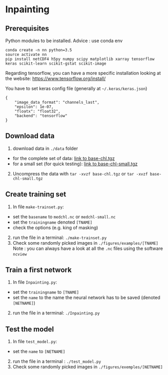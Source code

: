 # Inpainting

## Prerequisites
Python modules to be installed. Advice : use conda env
```
conda create -n nn python=3.5
source activate nn
pip install netCDF4 h5py numpy scipy matplotlib xarray tensorflow keras scikit-learn scikit-gstat scikit-image
```
Regarding tensorflow, you can have a more specific installation looking at the website:
<https://www.tensorflow.org/install/>

You have to set keras config file (generally at `~/.keras/keras.json`)
```
{
    "image_data_format": "channels_last", 
    "epsilon": 1e-07, 
    "floatx": "float32", 
    "backend": "tensorflow"
}
```


## Download data
1) download data in `./data` folder
- for the complete set of data: [link to base-chl.tgz](https://mycore.core-cloud.net/index.php/s/XwQZHm37ziEFtPM)
- for a small set (for quick testing): [link to base-chl-small.tgz](https://mycore.core-cloud.net/index.php/s/90Lr8u83YP8pDzT)
2) Uncompress the data with `tar -xvzf base-chl.tgz` or `tar -xvzf base-chl-small.tgz`

## Create training set
1) In file `make-trainset.py`: 
- set the `basename` to `medchl.nc` or `medchl-small.nc`
- set the `trainingname` denoted `[TNAME]`
- check the options (e.g. king of masking)
2) run the file in a terminal: `./make-trainset.py`
3) Check some randomly picked images in `./figures/examples/[TNAME]`
Note : you can always have a look at all the `.nc` files using the
software `ncview`


## Train a first network
1) In file `Inpainting.py`:
- set the `trainingname` to `[TNAME]`
- set the `name` to the name the neural network has to be saved (denoted `[NETNAME]`)
2) run the file in a terminal: `./Inpainting.py`

## Test the model
1) In file `test_model.py`:
- set the `name` to `[NETNAME]`
2) run the file in a terminal : `./test_model.py`
3) Check some randomly picked images in `./figures/exemples/[NETNAME]`

